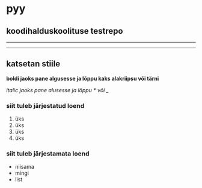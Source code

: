 # pyy
koodihalduskoolituse testrepo
---
---
***
## katsetan stiile
__boldi jaoks pane algusesse ja lõppu kaks alakriipsu või tärni__

_italic jaoks pane alusesse ja lõppu \* või \__

### siit tuleb järjestatud loend

1. üks
1. üks
1. üks
1. üks

### siit tuleb järjestamata loend

- niisama
- mingi
- list
